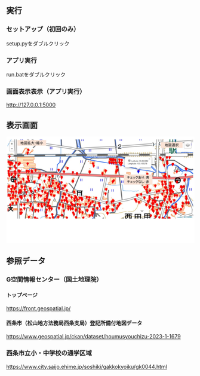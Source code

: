 ## 実行

### セットアップ（初回のみ）
setup.pyをダブルクリック
### アプリ実行
run.batをダブルクリック
### 画面表示表示（アプリ実行）
http://127.0.0.1:5000

## 表示画面
![画面](./images/Slide1.jpg)

## 参照データ

### G空間情報センター（国土地理院）
#### トップページ
https://front.geospatial.jp/
#### 西条市（松山地方法務局西条支局）登記所備付地図データ
https://www.geospatial.jp/ckan/dataset/houmusyouchizu-2023-1-1679

### 西条市立小・中学校の通学区域
https://www.city.saijo.ehime.jp/soshiki/gakkokyoiku/gk0044.html